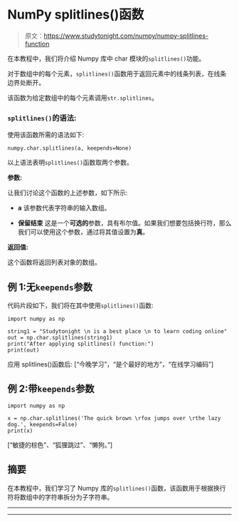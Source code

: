 # NumPy splitlines()函数

> 原文：<https://www.studytonight.com/numpy/numpy-splitlines-function>

在本教程中，我们将介绍 Numpy 库中 char 模块的`splitlines()`功能。

对于数组中的每个元素，`splitlines()`函数用于返回元素中的线条列表，在线条边界处断开。

该函数为给定数组中的每个元素调用`str.splitlines`。

### `splitlines()`的语法:

使用该函数所需的语法如下:

```
numpy.char.splitlines(a, keepends=None)
```

以上语法表明`splitlines()`函数取两个参数。

**参数:**

让我们讨论这个函数的上述参数，如下所示:

*   **a**
    该参数代表字符串的输入数组。

*   **保留结束**
    这是一个**可选的**参数，具有布尔值。如果我们想要包括换行符，那么我们可以使用这个参数，通过将其值设置为**真**。

**返回值:**

这个函数将返回列表对象的数组。

## 例 1:无`keepends`参数

代码片段如下，我们将在其中使用`splitlines()`函数:

```
import numpy as np

string1 = "Studytonight \n is a best place \n to learn coding online"
out = np.char.splitlines(string1) 
print("After applying splitlines() function:")
print(out)
```

应用 splitlines()函数后:
[“今晚学习”，“是个最好的地方”，“在线学习编码”]

## 例 2:带`keepends`参数

```
import numpy as np

x = np.char.splitlines('The quick brown \rfox jumps over \rthe lazy dog.', keepends=False)
print(x) 
```

[“敏捷的棕色”、“狐狸跳过”、“懒狗。”]

## 摘要

在本教程中，我们学习了 Numpy 库的`splitlines()`函数，该函数用于根据换行符将数组中的字符串拆分为子字符串。

* * *

* * *